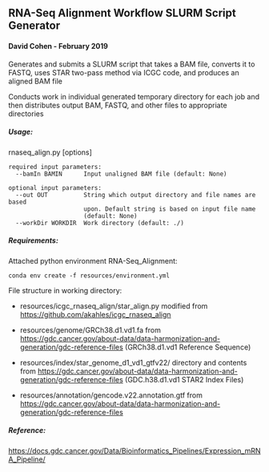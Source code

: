 ## RNA-Seq Alignment Workflow SLURM Script Generator

#### David Cohen - February 2019

Generates and submits a SLURM script that takes a BAM file, converts it to FASTQ, uses STAR two-pass method via ICGC code, and produces an aligned BAM file

Conducts work in individual generated temporary directory for each job and then distributes output BAM, FASTQ, and other files to appropriate directories  

##### Usage:

rnaseq_align.py [options]

```
required input parameters:
  --bamIn BAMIN      Input unaligned BAM file (default: None)

optional input parameters:
  --out OUT          String which output directory and file names are based
                     upon. Default string is based on input file name
                     (default: None)
  --workDir WORKDIR  Work directory (default: ./)
```

##### Requirements:

Attached python environment RNA-Seq_Alignment:

```
conda env create -f resources/environment.yml
```

File structure in working directory:

* resources/icgc_rnaseq_align/star_align.py modified from <https://github.com/akahles/icgc_rnaseq_align>

* resources/genome/GRCh38.d1.vd1.fa from <https://gdc.cancer.gov/about-data/data-harmonization-and-generation/gdc-reference-files> (GRCh38.d1.vd1 Reference Sequence)

* resources/index/star_genome_d1_vd1_gtfv22/ directory and contents from <https://gdc.cancer.gov/about-data/data-harmonization-and-generation/gdc-reference-files> (GDC.h38.d1.vd1 STAR2 Index Files)

* resources/annotation/gencode.v22.annotation.gtf from <https://gdc.cancer.gov/about-data/data-harmonization-and-generation/gdc-reference-files>

##### Reference: 

<https://docs.gdc.cancer.gov/Data/Bioinformatics_Pipelines/Expression_mRNA_Pipeline/>

